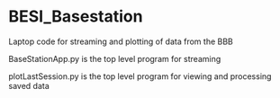 # BESI_Basestation
Laptop code for streaming and plotting of data from the BBB

BaseStationApp.py is the top level program for streaming

plotLastSession.py is the top level program for viewing and processing saved data
